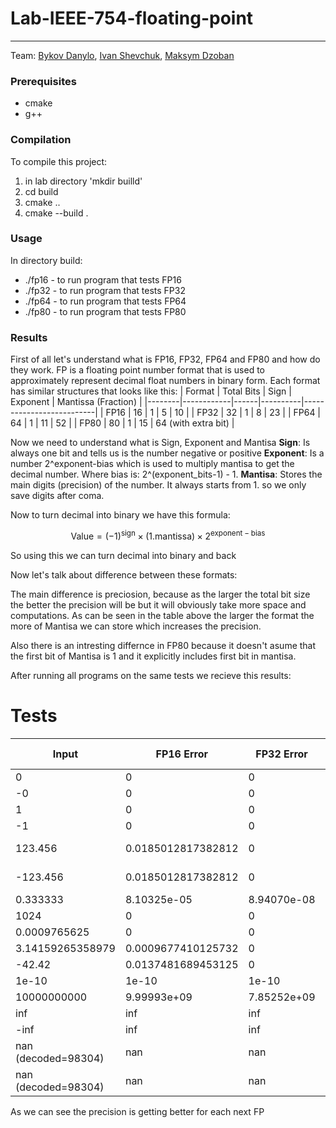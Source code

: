 # Lab-IEEE-754-floating-point
--- 
Team: [Bykov Danylo](https://github.com/DanyaBykov), [Ivan Shevchuk](https://github.com/DoktorTomato), [Maksym Dzoban](https://github.com/MaxDzioban)<br>

### Prerequisites

- cmake
- g++

### Compilation

To compile this project:
1. in lab directory 'mkdir builld'
2. cd build
3. cmake ..
4. cmake --build .

### Usage

In directory build:
- ./fp16 - to run program that tests FP16 
- ./fp32 - to run program that tests FP32
- ./fp64 - to run program that tests FP64
- ./fp80 - to run program that tests FP80

### Results
First of all let's understand what is FP16, FP32, FP64 and FP80 and how do they work.
FP is a floating point number format that is used to approximately represent decimal float numbers in binary form.
Each format has similar structures that looks like this:
| Format | Total Bits | Sign | Exponent | Mantissa (Fraction)     |
|--------|------------|------|----------|--------------------------|
| FP16   | 16         | 1    | 5        | 10                       |
| FP32   | 32         | 1    | 8        | 23                       |
| FP64   | 64         | 1    | 11       | 52                       |
| FP80   | 80         | 1    | 15       | 64 (with extra bit)      |

Now we need to understand what is Sign, Exponent and Mantisa
**Sign**: Is always one bit and tells us is the number negative or positive
**Exponent**: Is a number 2^exponent-bias which is used to multiply mantisa to get the decimal number. Where bias is: 2^(exponent_bits-1) - 1.
**Mantisa**: Stores the main digits (precision) of the number. It always starts from 1. so we only save digits after coma.

Now to turn decimal into binary we have this formula:

$$
\text{Value} = (-1)^{\text{sign}} \times (1.\text{mantissa}) \times 2^{\text{exponent} - \text{bias}}
$$

So using this we can turn decimal into binary and back

Now let's talk about difference between these formats:

The main difference is preciosion, because as the larger the total bit size the better the precision will be but it will obviously take more space and computations. As can be seen in the table above the larger the format the more of Mantisa we can store which increases the precision. 

Also there is an intresting differnce in FP80 because it doesn't asume that the first bit of Mantisa is 1 and it explicitly includes first bit in mantisa.

After running all programs on the same tests we recieve this results:

# Tests

| Input                | FP16 Error         | FP32 Error           | FP64 Error            | FP80 Error |
|---------------------|--------------------|----------------------|------------------------|------------|
| 0                   | 0                  | 0                    | 0                      | 0          |
| -0                  | 0                  | 0                    | 0                      | 0          |
| 1                   | 0                  | 0                    | 0                      | 0          |
| -1                  | 0                  | 0                    | 0                      | 0          |
| 123.456             | 0.0185012817382812 | 0                    | 1.281738e-06           | 0          |
| -123.456            | 0.0185012817382812 | 0                    | 1.281738e-06           | 0          |
| 0.333333            | 8.10325e-05        | 8.94070e-08          | 1.43604e-08            | 0          |
| 1024                | 0                  | 0                    | 0                      | 0          |
| 0.0009765625        | 0                  | 0                    | 0                      | 0          |
| 3.14159265358979    | 0.0009677410125732 | 0                    | 8.74228e-08            | 0          |
| -42.42              | 0.0137481689453125 | 0                    | 1.83105e-06            | 0          |
| 1e-10               | 1e-10              | 1e-10                | 1e-10                  | 0          |
| 10000000000         | 9.99993e+09        | 7.85252e+09          | 7.85252e+09            | 0          |
| inf                 | inf                | inf                  | inf                    | nan        |
| -inf                | inf                | inf                  | inf                    | nan        |
| nan (decoded=98304) | nan                | nan                  | nan                    | nan        |
| nan (decoded=98304) | nan                | nan                  | nan                    | nan        |


As we can see the precision is getting better for each next FP
